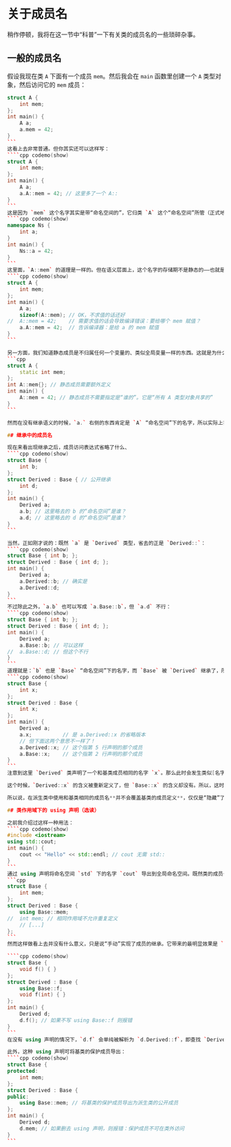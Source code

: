 # 关于成员名

稍作停顿，我将在这一节中“科普”一下有关类的成员名的一些琐碎杂事。

## 一般的成员名

假设我现在类 `A` 下面有一个成员 `mem`。然后我会在 `main` 函数里创建一个 `A` 类型对象，然后访问它的 `mem` 成员：
````cpp codemo(show)
struct A {
    int mem;
};
int main() {
    A a;
    a.mem = 42;
}
```
这看上去非常普通。但你其实还可以这样写：
````cpp codemo(show)
struct A {
    int mem;
};
int main() {
    A a;
    a.A::mem = 42; // 这里多了一个 A::
}
```
这是因为 `mem` 这个名字其实是带“命名空间的”，它归类 `A` 这个“命名空间”所管（正式地说，它是类作用域 `A` 下的名字）。而我们在一般情况下想要访问某个命名空间的名字需要带上它所归属的命名空间名和作用域解析运算符 `::`：
````cpp codemo(show)
namespace Ns {
    int a;
}
int main() {
    Ns::a = 42;
}
```
这里面，`A::mem` 的道理是一样的。但在语义层面上，这个名字的存储期不是静态的——也就是说，它并不是像全局变量一样的存在，而是一个 `A` 类型对象的一部分。所以，直接使用这个名字在语义上是过不去的（不求值语境除外），需要通过一个成员访问运算符来指明是哪个对象的 `A::mem`：
````cpp codemo(show)
struct A {
    int mem;
};
int main() {
    A a;
    sizeof(A::mem); // OK，不求值的话还好
//  A::mem = 42;    // 需要求值的话会导致编译错误：要给哪个 mem 赋值？
    a.A::mem = 42;  // 告诉编译器：是给 a 的 mem 赋值
}
```

另一方面，我们知道静态成员是不归属任何一个变量的、类似全局变量一样的东西。这就是为什么对静态成员的访问可以直接用 `A::mem`。
```cpp
struct A {
    static int mem;
};
int A::mem{}; // 静态成员需要额外定义
int main() {
    A::mem = 42; // 静态成员不需要指定是“谁的”。它是“所有 A 类型对象共享的”
}
```

然而在没有继承语义的时候，`a.` 右侧的东西肯定是 `A` “命名空间”下的名字，所以实际上我们经常写的 `a.mem` 是省略了 `A::` 的 `a.A::mem`。

## 继承中的成员名

现在来看出现继承之后，成员访问表达式省略了什么、
````cpp codemo(show)
struct Base {
    int b;
};
struct Derived : Base { // 公开继承
    int d;
};
int main() {
    Derived a;
    a.b; // 这里略去的 b 的“命名空间”是谁？
    a.d; // 这里略去的 d 的“命名空间”是谁？
}
```

当然，正如刚才说的：既然 `a` 是 `Derived` 类型，省去的正是 `Derived::`：
````cpp codemo(show)
struct Base { int b; };
struct Derived : Base { int d; };
int main() {
    Derived a;
    a.Derived::b; // 确实是
    a.Derived::d;
}
```
不过除此之外，`a.b` 也可以写成 `a.Base::b`，但 `a.d` 不行：
````cpp codemo(show)
struct Base { int b; };
struct Derived : Base { int d; };
int main() {
    Derived a;
    a.Base::b; // 可以这样
//  a.Base::d; // 但这个不行
}
```
道理就是：`b` 也是 `Base` “命名空间”下的名字，而 `Base` 被 `Derived` 继承了，所以访问成员 `a` 也可以通过命名空间 `Base`。那么说这个的意义是什么呢？当基类和派生类出现了相同名字的成员时，这个“命名空间名”就体现出作用了：
````cpp codemo(show)
struct Base {
    int x;
};
struct Derived : Base {
    int x;
};
int main() {
    Derived a;
    a.x;          // 是 a.Derived::x 的省略版本
    // 但下面这两个意思不一样了！
    a.Derived::x; // 这个指第 5 行声明的那个成员
    a.Base::x;    // 这个指第 2 行声明的那个成员
}
```
注意到这里 `Derived` 类声明了一个和基类成员相同的名字 `x`。那么此时会发生类似[名字隐藏](/ch02/part3/scope#名字的隐藏)的效果——原先的 `Derived::x` 不再是从基类继承得来的，而是派生类重新声明的这个。

这个时候，`Derived::x` 的含义被重新定义了，但 `Base::x` 的含义却没有。所以，这时访问 `a.Base::x` 就更改了“基类部分的”那个 `x`，而通过 `a.Derived::x` 或者省略版本的 `a.x` 则更改的是“派生类部分的” `x`。

所以说，在派生类中使用和基类相同的成员名**并不会覆盖基类的成员定义**，仅仅是“隐藏”了这个定义。最终，这个派生类的布局中存在两个名字相同的成员，通过 `T::` 的形式可以区分它们。

## 类作用域下的 using 声明（选读）

之前我介绍过这样一种用法：
````cpp codemo(show)
#include <iostream>
using std::cout;
int main() {
    cout << "Hello" << std::endl; // cout 无需 std::
}
```
通过 using 声明将命名空间 `std` 下的名字 `cout` 导出到全局命名空间。既然类的成员也可以像命名空间一样处理，所以类的成员列表中也可以使用 using 声明。但这里，它的 `using` 只能从基类作用域中导出名字。
```cpp
struct Base {
    int mem;
};
struct Derived : Base {
    using Base::mem;
//  int mem; // 相同作用域不允许重复定义
    // [...]
};
```
然而这样做看上去并没有什么意义，只是说“手动”实现了成员的继承。它带来的最明显效果是 `Derived::` 作用域下的 `mem` 被这个 using 声明“占用”了，不能重复定义 `int mem;` 了。但这种写法更有意义的点在于，它允许派生类使用基类的同名成员函数重载。

````cpp codemo(show)
struct Base {
    void f() { }
};
struct Derived : Base {
    using Base::f;
    void f(int) { }
};
int main() {
    Derived d;
    d.f(); // 如果不写 using Base::f 则报错
}
```
在没有 using 声明的情况下，`d.f` 会单纯被解析为 `d.Derived::f`，即查找 `Derived` 作用域下都有哪些 `f` 的重载。然而，如果没有 using 声明，`Derived` 下只存在 `void f(int);` 一个重载，所有 `Base` 作用域的声明都被“隐藏”，那么 `d.f();` 就找不到合适的函数来调用，编译出错。但使用了 using 声明后，`Derived` 作用域下就存在了 `void f();` 这个声明，即让基类的重载集合注入到了派生类作用域下。

此外，这种 using 声明可将基类的保护成员导出：
````cpp codemo(show)
struct Base {
protected:
    int mem;
};
struct Derived : Base {
public:
    using Base::mem; // 将基类的保护成员导出为派生类的公开成员
};
int main() {
    Derived d;
    d.mem; // 如果删去 using 声明，则报错：保护成员不可在类外访问
}
```
